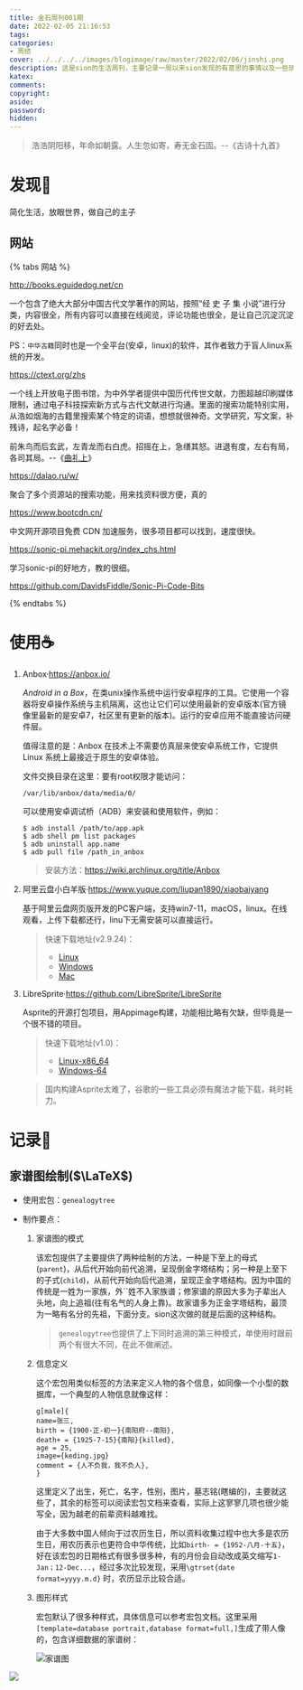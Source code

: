```yaml
---
title: 金石周刊001期
date: 2022-02-05 21:16:53
tags:
categories:
- 周结
cover: ../../../../images/blogimage/raw/master/2022/02/06/jinshi.png
description: 这是sion的生活周刊，主要记录一周以来sion发现的有意思的事情以及一些琐碎的记录。
katex:
comments:
copyright:
aside:
password:
hidden: 
---
```


> 浩浩阴阳移，年命如朝露。人生忽如寄，寿无金石固。--《古诗十九首》

# 发现🔭

简化生活，放眼世界，做自己的主子

## 网站

{% tabs 网站 %}
<!-- tab 中华古籍 -->

http://books.eguidedog.net/cn

一个包含了绝大大部分中国古代文学著作的网站，按照“经 史 子 集 小说”进行分类，内容很全，所有内容可以直接在线阅览，评论功能也很全，是让自己沉淀沉淀的好去处。

PS：`中华古籍`同时也是一个全平台(安卓，linux)的软件，其作者致力于盲人linux系统的开发。

<!-- endtab -->

<!-- tab 中国哲学书电子化计划 -->

https://ctext.org/zhs

  一个线上开放电子图书馆，为中外学者提供中国历代传世文献，力图超越印刷媒体限制，通过电子科技探索新方式与古代文献进行沟通。里面的搜索功能特别实用，从浩如烟海的古籍里搜索某个特定的词语，想想就很神奇。文学研究，写文案，补残诗，起名字必备！



前朱鸟而后玄武，左青龙而右白虎。招摇在上，急缮其怒。进退有度，左右有局，各司其局。--《[曲礼上](https://ctext.org/liji/qu-li-i/zhs?searchu=虎&searchmode=showall#result)》

<!-- endtab -->

<!-- tab Dalao盘搜 -->

https://dalao.ru/w/

聚合了多个资源站的搜索功能，用来找资料很方便，真的

<!-- endtab -->

<!-- tab BootCDN -->

https://www.bootcdn.cn/

中文网开源项目免费 CDN 加速服务，很多项目都可以找到，速度很快。

<!-- endtab -->

<!-- tab Sonic-Pi 学习文档 -->

https://sonic-pi.mehackit.org/index_chs.html

学习sonic-pi的好地方，教的很细。

https://github.com/DavidsFiddle/Sonic-Pi-Code-Bits

<!-- endtab -->
{% endtabs %}

# 使用☕

1. Anbox·https://anbox.io/

   *Android in a Box*，在类unix操作系统中运行安卓程序的工具。它使用一个容器将安卓操作系统与主机隔离，这也让它们可以使用最新的安卓版本(官方镜像里最新的是安卓7，社区里有更新的版本)。运行的安卓应用不能直接访问硬件层。

   值得注意的是：Anbox 在技术上不需要仿真层来使安卓系统工作，它提供 Linux 系统上最接近于原生的安卓体验。

   文件交换目录在这里：要有root权限才能访问：

   ```
   /var/lib/anbox/data/media/0/
   ```
   
   可以使用安卓调试桥（ADB）来安装和使用软件，例如：
   
   ```shell
   $ adb install /path/to/app.apk
   $ adb shell pm list packages
   $ adb uninstall app.name
   $ adb pull file /path_in_anbox
   ```
   
   > 安装方法：https://wiki.archlinux.org/title/Anbox
   
2. 阿里云盘小白羊版·https://www.yuque.com/liupan1890/xiaobaiyang

   基于阿里云盘网页版开发的PC客户端，支持win7-11，macOS，linux。在线观看，上传下载都还行，linu下无需安装可以直接运行。

   > 快速下载地址(v2.9.24)：
   >
   > * [Linux](https://github.91chi.fun//https://github.com//liupan1890/aliyunpan/releases/download/v2.9.24/Linux.v2.9.24.zip)
   > * [Windows](https://github.91chi.fun//https://github.com//liupan1890/aliyunpan/releases/download/v2.9.24/Win.v2.9.24.7z)
   > * [Mac](https://github.91chi.fun//https://github.com//liupan1890/aliyunpan/releases/download/v2.9.24/Mac.v2.9.24.zip)

3. LibreSprite·https://github.com/LibreSprite/LibreSprite

   Asprite的开源打包项目，用Appimage构建，功能相比略有欠缺，但毕竟是一个很不错的项目。

   > 快速下载地址(v1.0)：
   >
   > * [Linux-x86_64](https://github.91chi.fun//https://github.com//LibreSprite/LibreSprite/releases/download/v1.0/libresprite-Linux--x86_64.AppImage)
   > * [Windows-64](https://github.91chi.fun//https://github.com//LibreSprite/LibreSprite/releases/download/v1.0/LibreSprite-Windows-x86_64.zip)

   > 国内构建Asprite太难了，谷歌的一些工具必须有魔法才能下载，耗时耗力。

# 记录📑

## 家谱图绘制($\LaTeX$)

* 使用宏包：`genealogytree`

* 制作要点：

  1. 家谱图的模式

     该宏包提供了主要提供了两种绘制的方法，一种是下至上的母式(`parent`)，从后代开始向前代追溯，呈现倒金字塔结构；另一种是上至下的子式(`child`)，从前代开始向后代追溯，呈现正金字塔结构。因为中国的传统是一姓为一家族，外``姓不入家族谱；修家谱的原因大多为子辈出人头地，向上追祖(往有名气的人身上靠)。故家谱多为正金字塔结构，最顶为一略有名分的先祖，下面分支。sion这次做的就是后面的这种结构。

     > `genealogytree`也提供了上下同时追溯的第三种模式，单使用时跟前两个有很大不同，在此不做阐述。

  2. 信息定义

     这个宏包用类似标签的方法来定义人物的各个信息，如同像一个小型的数据库，一个典型的人物信息就像这样：
  
     ```
     g[male]{
     name=张三,
     birth = {1900-正-初一}{南阳府--南阳},
     death+ = {1925-7-15}{南阳}{killed},
     age = 25,
     image={keding.jpg}
     comment = {人不负我，我不负人},
     }
     ```

     这里定义了出生，死亡，名字，性别，图片，墓志铭(瞎编的)，主要就这些了，其余的标签可以阅读宏包文档来查看，实际上这寥寥几项也很少能写全，因为越老的前辈资料越难找。

     由于大多数中国人倾向于过农历生日，所以资料收集过程中也大多是农历生日，用农历表示也更符合中华传统，比如`birth- = {1952-八月-十五}`，好在该宏包的日期格式有很多很多种，有的月份会自动改成英文缩写`1-Jan；12-Dec...`，经过多次比较发现，采用`\gtrset{date format=yyyy.m.d}` 时，农历显示比较合适。

  3. 图形样式

     宏包默认了很多种样式，具体信息可以参考宏包文档。这里采用`[template=database portrait,database format=full,]`生成了带人像的，包含详细数据的家谱树：

     ![家谱图](../../../../images/blogimage/raw/master/202202060827765.png)
  
   









![](../../../../images/blogimage/raw/master/photo/pic1.jpeg)
